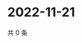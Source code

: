 # 2022-11-21

共 0 条

<!-- BEGIN WEIBO -->
<!-- 最后更新时间 Mon Nov 21 2022 16:21:41 GMT+0800 (China Standard Time) -->

<!-- END WEIBO -->
